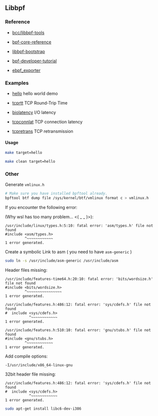 ## Libbpf

### Reference

- [bcc/libbpf-tools](https://github.com/iovisor/bcc/tree/master/libbpf-tools)

- [bpf-core-reference](https://nakryiko.com/posts/bpf-core-reference-guide/)

- [libbpf-bootstrap](https://github.com/libbpf/libbpf-bootstrap)

- [bpf-developer-tutorial](https://github.com/eunomia-bpf/bpf-developer-tutorial/tree/main)

- [ebpf_exporter](https://github.com/cloudflare/ebpf_exporter)

### Examples

- [hello](./hello) hello world demo

- [tcprtt](./tcprtt) TCP Round-Trip Time

- [biolatency](./biolatency) I/O latency

- [tcpconnlat](./tcpconnlat) TCP connection latency

- [tcpretrans](./tcpretrans) TCP retransmission

#### Usage

```sh
make target=hello
```

```sh
make clean target=hello
```

### Other

Generate `vmlinux.h`

```sh
# Make sure you have installed bpftool already.
bpftool btf dump file /sys/kernel/btf/vmlinux format c > vmlinux.h
```

If you encounter the following error:

(Why wsl has too many problem... <( \_ \_ )>):

```
/usr/include/linux/types.h:5:10: fatal error: 'asm/types.h' file not found
#include <asm/types.h>
         ^~~~~~~~~~~~~
1 error generated.
```

Create a symbolic Link to asm ( you need to have `asm-generic` )

```sh
sudo ln -s /usr/include/asm-generic /usr/include/asm
```

Header files missing:

```
/usr/include/features-time64.h:20:10: fatal error: 'bits/wordsize.h' file not found
#include <bits/wordsize.h>
         ^~~~~~~~~~~~~~~~~
1 error generated.
```

```
/usr/include/features.h:486:12: fatal error: 'sys/cdefs.h' file not found
#  include <sys/cdefs.h>
           ^~~~~~~~~~~~~
1 error generated.
```

```
/usr/include/features.h:510:10: fatal error: 'gnu/stubs.h' file not found
#include <gnu/stubs.h>
         ^~~~~~~~~~~~~
1 error generated.
```

Add compile options:

```
-I/usr/include/x86_64-linux-gnu
```

32bit header file missing:

```
/usr/include/features.h:486:12: fatal error: 'sys/cdefs.h' file not found
#  include <sys/cdefs.h>
           ^~~~~~~~~~~~~
1 error generated.
```

```sh
sudo apt-get install libc6-dev-i386
```
